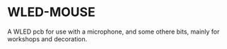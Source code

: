 # WLED-MOUSE
A WLED pcb for use with a microphone, and some othere bits, mainly for workshops and decoration.
